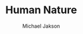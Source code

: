 ---
layout: post
title: Human Nature
author: Michael Jakson
language: "Français"
image:
  artist: michael-jakson.png
---